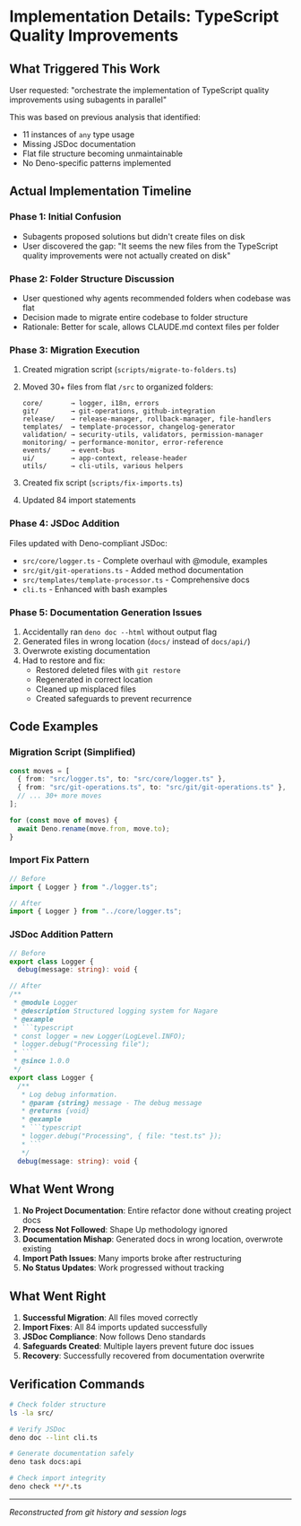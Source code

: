 # Implementation Details: TypeScript Quality Improvements

## What Triggered This Work

User requested: "orchestrate the implementation of TypeScript quality improvements using subagents in parallel"

This was based on previous analysis that identified:

- 11 instances of `any` type usage
- Missing JSDoc documentation
- Flat file structure becoming unmaintainable
- No Deno-specific patterns implemented

## Actual Implementation Timeline

### Phase 1: Initial Confusion

- Subagents proposed solutions but didn't create files on disk
- User discovered the gap: "It seems the new files from the TypeScript quality improvements were not actually created on
  disk"

### Phase 2: Folder Structure Discussion

- User questioned why agents recommended folders when codebase was flat
- Decision made to migrate entire codebase to folder structure
- Rationale: Better for scale, allows CLAUDE.md context files per folder

### Phase 3: Migration Execution

1. Created migration script (`scripts/migrate-to-folders.ts`)
2. Moved 30+ files from flat `/src` to organized folders:
   ```
   core/       → logger, i18n, errors
   git/        → git-operations, github-integration
   release/    → release-manager, rollback-manager, file-handlers
   templates/  → template-processor, changelog-generator
   validation/ → security-utils, validators, permission-manager
   monitoring/ → performance-monitor, error-reference
   events/     → event-bus
   ui/         → app-context, release-header
   utils/      → cli-utils, various helpers
   ```

3. Created fix script (`scripts/fix-imports.ts`)
4. Updated 84 import statements

### Phase 4: JSDoc Addition

Files updated with Deno-compliant JSDoc:

- `src/core/logger.ts` - Complete overhaul with @module, examples
- `src/git/git-operations.ts` - Added method documentation
- `src/templates/template-processor.ts` - Comprehensive docs
- `cli.ts` - Enhanced with bash examples

### Phase 5: Documentation Generation Issues

1. Accidentally ran `deno doc --html` without output flag
2. Generated files in wrong location (`docs/` instead of `docs/api/`)
3. Overwrote existing documentation
4. Had to restore and fix:
   - Restored deleted files with `git restore`
   - Regenerated in correct location
   - Cleaned up misplaced files
   - Created safeguards to prevent recurrence

## Code Examples

### Migration Script (Simplified)

```typescript
const moves = [
  { from: "src/logger.ts", to: "src/core/logger.ts" },
  { from: "src/git-operations.ts", to: "src/git/git-operations.ts" },
  // ... 30+ more moves
];

for (const move of moves) {
  await Deno.rename(move.from, move.to);
}
```

### Import Fix Pattern

```typescript
// Before
import { Logger } from "./logger.ts";

// After
import { Logger } from "../core/logger.ts";
```

### JSDoc Addition Pattern

````typescript
// Before
export class Logger {
  debug(message: string): void {

// After
/**
 * @module Logger
 * @description Structured logging system for Nagare
 * @example
 * ```typescript
 * const logger = new Logger(LogLevel.INFO);
 * logger.debug("Processing file");
 * ```
 * @since 1.0.0
 */
export class Logger {
  /**
   * Log debug information.
   * @param {string} message - The debug message
   * @returns {void}
   * @example
   * ```typescript
   * logger.debug("Processing", { file: "test.ts" });
   * ```
   */
  debug(message: string): void {
````

## What Went Wrong

1. **No Project Documentation**: Entire refactor done without creating project docs
2. **Process Not Followed**: Shape Up methodology ignored
3. **Documentation Mishap**: Generated docs in wrong location, overwrote existing
4. **Import Path Issues**: Many imports broke after restructuring
5. **No Status Updates**: Work progressed without tracking

## What Went Right

1. **Successful Migration**: All files moved correctly
2. **Import Fixes**: All 84 imports updated successfully
3. **JSDoc Compliance**: Now follows Deno standards
4. **Safeguards Created**: Multiple layers prevent future doc issues
5. **Recovery**: Successfully recovered from documentation overwrite

## Verification Commands

```bash
# Check folder structure
ls -la src/

# Verify JSDoc
deno doc --lint cli.ts

# Generate documentation safely
deno task docs:api

# Check import integrity
deno check **/*.ts
```

---

_Reconstructed from git history and session logs_
